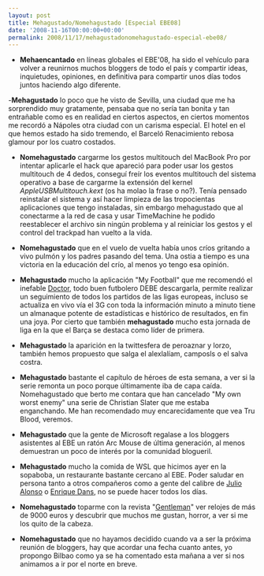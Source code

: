 ```yaml
---
layout: post
title: Mehagustado/Nomehagustado [Especial EBE08]
date: '2008-11-16T00:00:00+00:00'
permalink: 2008/11/17/mehagustadonomehagustado-especial-ebe08/
---
```

- <strong>Mehaencantado</strong> en líneas globales el EBE'08, ha sido el vehículo para volver a reunirnos muchos bloggers de todo el país y compartir ideas, inquietudes, opiniones, en definitiva para compartir unos días todos juntos haciendo algo diferente.

-<strong>Mehagustado</strong> lo poco que he visto de Sevilla, una ciudad que me ha sorprendido muy gratamente, pensaba que no sería tan bonita y tan entrañable como es en realidad en ciertos aspectos, en ciertos momentos me recordó a Nápoles otra ciudad con un carisma especial. El hotel en el que hemos estado ha sido tremendo, el Barceló Renacimiento rebosa glamour por los cuatro costados. 

- <strong>Nomehagustado</strong> cargarme los gestos multitouch del MacBook Pro por intentar aplicarle el hack que apareció para poder usar los gestos multitouch de 4 dedos, conseguí freír los eventos multitouch del sistema operativo a base de cargarme la extensión del kernel <em>AppleUSBMultitouch.kext</em> (os ha molao la frase o no?). Tenía pensado reinstalar el sistema y así hacer limpieza de las tropocientas aplicaciones que tengo instaladas, sin embargo mehagustado que al conectarme a la red de casa y usar TimeMachine he podido reestablecer el archivo sin ningún problema y al reiniciar los gestos y el control del trackpad han vuelto a la vida.

- <strong>Nomehagustado</strong> que en el vuelo de vuelta había unos críos gritando a vivo pulmón y los padres pasando del tema. Una ostia a tiempo es una victoria en la educación del crío, al menos yo tengo esa opinión.

- <strong>Mehagustado</strong> mucho la aplicación "My Football" que me recomendó el inefable <a href="http://www.thinkwasabi.com/">Doctor</a>, todo buen futbolero DEBE descargarla, permite realizar un seguimiento de todos los partidos de las ligas europeas, incluso se actualiza en vivo vía el 3G con toda la información minuto a minuto tiene un almanaque potente de estadísticas e histórico de resultados, en fin una joya. Por cierto que también <strong>mehagustado</strong> mucho esta jornada de liga en la que el Barça se destaca como líder de primera.

- <strong>Mehagustado</strong> la aparición en la twittesfera de peroaznar y lorzo, también hemos propuesto que salga el alexlalíam, camposls o el salva costra. 

- <strong>Mehagustado</strong> bastante el capítulo de héroes de esta semana, a ver si la serie remonta un poco porque últimamente iba de capa caída. Nomehagustado que berto me contara que han cancelado "My own worst enemy" una serie de Christian Slater que me estaba enganchando. Me han recomendado muy encarecidamente que vea Tru Blood, veremos.

- <strong>Mehagustado</strong> que la gente de Microsoft regalase a los bloggers asistentes al EBE un ratón Arc Mouse de última generación, al menos demuestran un poco de interés por la comunidad blogueril. 

- <strong>Mehagustado</strong> mucho la comida de WSL que hicimos ayer en la sopaboba, un restaurante bastante cercano al EBE. Poder saludar en persona tanto a otros compañeros como a gente del calibre de <a href="http://www.merodeando.com/">Julio Alonso</a> o <a href="http://www.enriquedans.com/">Enrique Dans</a>, no se puede hacer todos los días.

- <strong>Nomehagustado</strong> toparme con la revista "<a href="http://www.progresa.es/pub/rev_kiosko_det.html?idSeccion=24">Gentleman</a>" ver relojes de más de 9000 euros y descubrir que muchos me gustan, horror, a ver si me los quito de la cabeza.

- <strong>Nomehagustado</strong> que no hayamos decidido cuando va a ser la próxima reunión de bloggers, hay que acordar una fecha cuanto antes, yo propongo Bilbao como ya se ha comentado esta mañana a ver si nos animamos a ir por el norte en breve.
